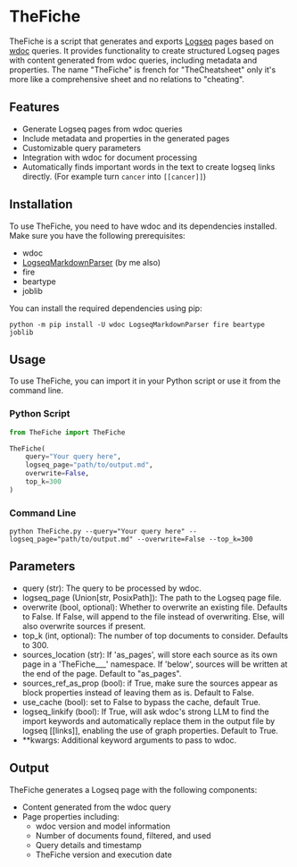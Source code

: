 # TheFiche

TheFiche is a script that generates and exports [Logseq](https://github.com/logseq/logseq) pages based on [wdoc](https://github.com/thiswillbeyourgithub/wdoc/) queries. It provides functionality to create structured Logseq pages with content generated from wdoc queries, including metadata and properties. The name "TheFiche" is french for "TheCheatsheet" only it's more like a comprehensive sheet and no relations to "cheating".

## Features

- Generate Logseq pages from wdoc queries
- Include metadata and properties in the generated pages
- Customizable query parameters
- Integration with wdoc for document processing
- Automatically finds important words in the text to create logseq links directly. (For example turn `cancer` into `[[cancer]]`)

## Installation

To use TheFiche, you need to have wdoc and its dependencies installed. Make sure you have the following prerequisites:
- wdoc
- [LogseqMarkdownParser](https://github.com/thiswillbeyourgithub/LogseqMarkdownParser) (by me also)
- fire
- beartype
- joblib

You can install the required dependencies using pip:

```
python -m pip install -U wdoc LogseqMarkdownParser fire beartype joblib
```

## Usage

To use TheFiche, you can import it in your Python script or use it from the command line.

### Python Script

```python
from TheFiche import TheFiche

TheFiche(
    query="Your query here",
    logseq_page="path/to/output.md",
    overwrite=False,
    top_k=300
)
```

### Command Line

```
python TheFiche.py --query="Your query here" --logseq_page="path/to/output.md" --overwrite=False --top_k=300
```

## Parameters

- query (str): The query to be processed by wdoc.
- logseq_page (Union[str, PosixPath]): The path to the Logseq page file.
- overwrite (bool, optional): Whether to overwrite an existing file. Defaults to False. If False, will append to the file instead of overwriting. Else, will also overwrite sources if present.
- top_k (int, optional): The number of top documents to consider. Defaults to 300.
- sources_location (str): If 'as_pages', will store each source as its own page in a 'TheFiche___' namespace. If 'below', sources will be written at the end of the page. Default to "as_pages".
- sources_ref_as_prop (bool): if True, make sure the sources appear as block properties instead of leaving them as is. Default to False.
- use_cache (bool): set to False to bypass the cache, default True.
- logseq_linkify (bool): If True, will ask wdoc's strong LLM to find the import keywords and automatically replace them in the output file by logseq [[links]], enabling the use of graph properties. Default to True.
- **kwargs: Additional keyword arguments to pass to wdoc.

## Output

TheFiche generates a Logseq page with the following components:

- Content generated from the wdoc query
- Page properties including:
  - wdoc version and model information
  - Number of documents found, filtered, and used
  - Query details and timestamp
  - TheFiche version and execution date
